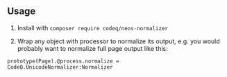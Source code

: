 ## Usage

1. Install with `composer require codeq/neos-normalizer`

2. Wrap any object with processor to normalize its output,
e.g. you would probably want to normalize full page output like this:

```
prototype(Page).@process.normalize = CodeQ.UnicodeNormalizer:Normalizer
```
